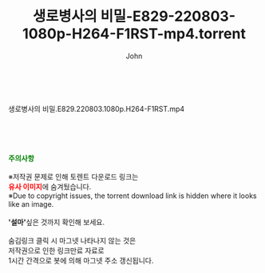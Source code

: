 ﻿---
layout: post
title:  "생로병사의 비밀-E829-220803-1080p-H264-F1RST-mp4.torrent"
author: John
categories: [ 방송/음악 ]
tags: [  ]
image:  
description: "생로병사의 비밀-E829-220803-1080p-H264-F1RST-mp4 torrent 정보 공유"
toc: true
toc_sticky: true
---

<br>
<div class="view-img">
<a class="view_image" href="http://torrentmobile60.com/bbs/view_image.php?fn=%2Fdata%2Ffile%2Fmusic%2F3735182707_2rlAVMDS_a5bef9f1364a4ae57e2a8316c74e758bbe5e37f3.jpg" target="_blank"><img alt="" class="img-tag" content="http://torrentmobile60.com/data/file/music/3735182707_2rlAVMDS_a5bef9f1364a4ae57e2a8316c74e758bbe5e37f3.jpg" itemprop="image" src="http://torrentmobile60.com/data/file/music/thumb-3735182707_2rlAVMDS_a5bef9f1364a4ae57e2a8316c74e758bbe5e37f3_835x2260.jpg"/></a></div><div class="view-content" itemprop="description">
<p>생로병사의 비밀.E829.220803.1080p.H264-F1RST.mp4<br/></p> </div>
    
<br><br><br>
<p data-ke-size="size16"><b><span style="color: green;">주의사항</span></b><br /><br />※저작권 문제로 인해 토렌트 다운로드 링크는<br /><b><span style="color: red;">유사 이미지</span></b>에 숨겨뒀습니다.<br />※Due to copyright issues, the torrent download link is hidden where it looks like an image.<br /><br /><b>'설마'</b>싶은 것까지 확인해 보세요.<br /><br />숨김링크 클릭 시 마그넷 나타나지 않는 것은<br />저작권으로 인한 링크만료 자료로<br />1시간 간격으로 봇에 의해 마그넷 주소 갱신됩니다.</p>
